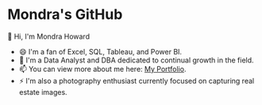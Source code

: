 # Mondra's GitHub

👋 Hi, I'm Mondra Howard

- 😄 I'm a fan of Excel, SQL, Tableau, and Power BI.
- 🌱 I'm a Data Analyst and DBA dedicated to continual growth in the field.
- 📫 You can view more about me here: [My Portfolio](https://mondra-howard.carrd.co/).
- ⚡ I'm also a photography enthusiast currently focused on capturing real estate images.



<!--
**Mondra-Howard/Mondra-Howard** is a ✨ _special_ ✨ repository because its `README.md` (this file) appears on your GitHub profile.

Here are some ideas to get you started:

- 🔭 I’m currently working on ...
- 🌱 I’m currently learning ...
- 👯 I’m looking to collaborate on ...
- 🤔 I’m looking for help with ...
- 💬 Ask me about ...
- 📫 How to reach me: ...
- 😄 Pronouns: ...
- ⚡ Fun fact: ...
-->
